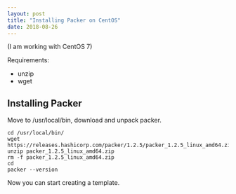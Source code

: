 ```yaml
---
layout: post
title: "Installing Packer on CentOS"
date: 2018-08-26
---
```

(I am working with CentOS 7)

Requirements:
- unzip
- wget

## Installing Packer

Move to /usr/local/bin, download and unpack packer.

```
cd /usr/local/bin/
wget https://releases.hashicorp.com/packer/1.2.5/packer_1.2.5_linux_amd64.zip
unzip packer_1.2.5_linux_amd64.zip
rm -f packer_1.2.5_linux_amd64.zip
cd
packer --version
```

Now you can start creating a template.
